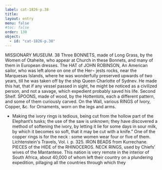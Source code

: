 ```yaml
---
label: cat-1826-p.38
title: 
layout: entry
menu: false
#toc: false
order: 138
object:
  - id: "cat-1826-p.38"
---
```


MISSIONARY MUSEUM.
38
Three BONNETS, made of Long Grass, by the Women of
Otaheite, who appear at Church in these Bonnets,
and many of them in European dresses.
The HAT of JOHN ROBINSON,
An American sailor, who was left alone on one of the Her¬
jests rocks, near the Marquesas Islands, where he was
wonderfully preserved upwards of two years, till he
was taken off by the ship Queen Charlotte of Sydnev.
He made this hat, that if any vessel passed in sight, he
might be noticed as a civilized person, and not a savage,
which expedient probably saved his life.
Second Shelf.
SPOONS, made of wood, by the Hottentots, each a different
pattern, and some of them curiously carved.
On the Wall, various RINGS of Ivory, Copper, &c. for
Ornaments, worn on the legs and arms.
* Making the ivory rings is tedious, being cut from the
hollow part of the Elephant’s tusks; the use of the saw is
unknown; they have discovered a method of softening
the ivory, by letting it lie for some days in sour milk, by
which it becomes so soft, that it may be cut with a
knife.” One of the copper rings is for the neck : some
women wear four or five of them.
Lichtenstein's Travels, Vol. i. p. 325.
IRON BEADS from Kurrechane.
PIECES of the HIDE of the RHINOCEROS.
NECK RINGS, used by Chiefs’ wives of the Mantantese.
This nation is very remote in the interior of South Africa,
about 40,000 of whom left their country on a plundering
expedition, pillaging all the countries through which they